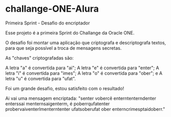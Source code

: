# challange-ONE-Alura
Primeira Sprint - Desafio do encriptador

Esse projeto é a primeira Sprint do Challange da Oracle ONE.

O desafio foi montar uma aplicação que criptografa e descriptografa textos, para que seja possível a troca de mensagens secretas.

As "chaves" criptografadas são:

A letra "a" é convertida para "ai"; A letra "e" é convertida para "enter"; A letra "i" é convertida para "imes"; A letra "o" é convertida para "ober"; e A letra "u" é convertida para "ufat".

Foi um grande desafio, estou satisfeito com o resultado!

Ai vai uma mensagem encriptada: "senter vobercê enterntenterndenter enterssai menternsaigenterm, é poberrqufatenter probervaiventerlmenterntenter ufatsoberufat ober enterncrimesptaidoberr."
